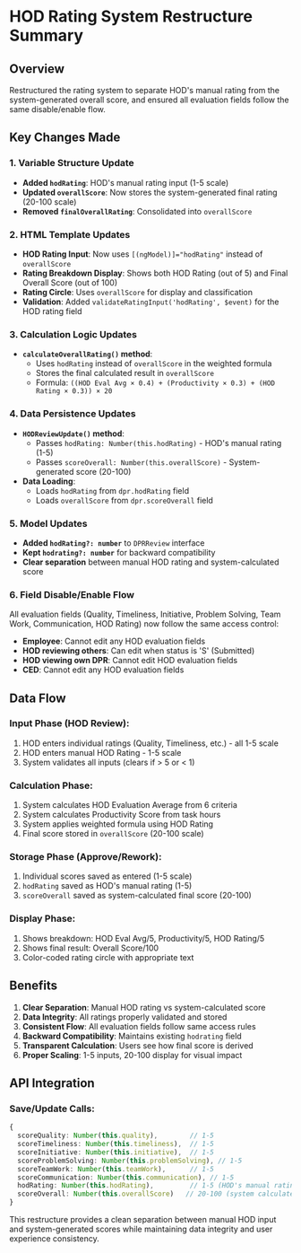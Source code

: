 # HOD Rating System Restructure Summary

## Overview
Restructured the rating system to separate HOD's manual rating from the system-generated overall score, and ensured all evaluation fields follow the same disable/enable flow.

## Key Changes Made

### 1. **Variable Structure Update**
- **Added `hodRating`**: HOD's manual rating input (1-5 scale)
- **Updated `overallScore`**: Now stores the system-generated final rating (20-100 scale)
- **Removed `finalOverallRating`**: Consolidated into `overallScore`

### 2. **HTML Template Updates**
- **HOD Rating Input**: Now uses `[(ngModel)]="hodRating"` instead of `overallScore`
- **Rating Breakdown Display**: Shows both HOD Rating (out of 5) and Final Overall Score (out of 100)
- **Rating Circle**: Uses `overallScore` for display and classification
- **Validation**: Added `validateRatingInput('hodRating', $event)` for the HOD rating field

### 3. **Calculation Logic Updates**
- **`calculateOverallRating()` method**:
  - Uses `hodRating` instead of `overallScore` in the weighted formula
  - Stores the final calculated result in `overallScore`
  - Formula: `((HOD Eval Avg × 0.4) + (Productivity × 0.3) + (HOD Rating × 0.3)) × 20`

### 4. **Data Persistence Updates**
- **`HODReviewUpdate()` method**:
  - Passes `hodRating: Number(this.hodRating)` - HOD's manual rating (1-5)
  - Passes `scoreOverall: Number(this.overallScore)` - System-generated score (20-100)
- **Data Loading**:
  - Loads `hodRating` from `dpr.hodRating` field
  - Loads `overallScore` from `dpr.scoreOverall` field

### 5. **Model Updates**
- **Added `hodRating?: number`** to `DPRReview` interface
- **Kept `hodrating?: number`** for backward compatibility
- **Clear separation** between manual HOD rating and system-calculated score

### 6. **Field Disable/Enable Flow**
All evaluation fields (Quality, Timeliness, Initiative, Problem Solving, Team Work, Communication, HOD Rating) now follow the same access control:

- **Employee**: Cannot edit any HOD evaluation fields
- **HOD reviewing others**: Can edit when status is 'S' (Submitted)
- **HOD viewing own DPR**: Cannot edit HOD evaluation fields
- **CED**: Cannot edit any HOD evaluation fields

## Data Flow

### **Input Phase (HOD Review)**:
1. HOD enters individual ratings (Quality, Timeliness, etc.) - all 1-5 scale
2. HOD enters manual HOD Rating - 1-5 scale
3. System validates all inputs (clears if > 5 or < 1)

### **Calculation Phase**:
1. System calculates HOD Evaluation Average from 6 criteria
2. System calculates Productivity Score from task hours
3. System applies weighted formula using HOD Rating
4. Final score stored in `overallScore` (20-100 scale)

### **Storage Phase (Approve/Rework)**:
1. Individual scores saved as entered (1-5 scale)
2. `hodRating` saved as HOD's manual rating (1-5)
3. `scoreOverall` saved as system-calculated final score (20-100)

### **Display Phase**:
1. Shows breakdown: HOD Eval Avg/5, Productivity/5, HOD Rating/5
2. Shows final result: Overall Score/100
3. Color-coded rating circle with appropriate text

## Benefits

1. **Clear Separation**: Manual HOD rating vs system-calculated score
2. **Data Integrity**: All ratings properly validated and stored
3. **Consistent Flow**: All evaluation fields follow same access rules
4. **Backward Compatibility**: Maintains existing `hodrating` field
5. **Transparent Calculation**: Users see how final score is derived
6. **Proper Scaling**: 1-5 inputs, 20-100 display for visual impact

## API Integration

### **Save/Update Calls**:
```typescript
{
  scoreQuality: Number(this.quality),        // 1-5
  scoreTimeliness: Number(this.timeliness),  // 1-5
  scoreInitiative: Number(this.initiative),  // 1-5
  scoreProblemSolving: Number(this.problemSolving), // 1-5
  scoreTeamWork: Number(this.teamWork),      // 1-5
  scoreCommunication: Number(this.communication), // 1-5
  hodRating: Number(this.hodRating),         // 1-5 (HOD's manual rating)
  scoreOverall: Number(this.overallScore)   // 20-100 (system calculated)
}
```

This restructure provides a clean separation between manual HOD input and system-generated scores while maintaining data integrity and user experience consistency.